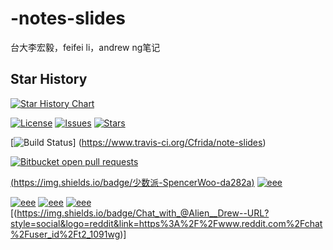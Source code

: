 # -notes-slides
台大李宏毅，feifei li，andrew ng笔记
## Star History

[![Star History Chart](https://api.star-history.com/svg?repos=WeNeedHome/SummaryOfLoanSuspension&type=Date)](https://star-history.com/#WeNeedHome/SummaryOfLoanSuspension&Date)



[![License](https://img.shields.io/github/license/Cfrida/note-slides?style=flat-square)](https://creativecommons.org/licenses/by-sa/4.0/)
[![Issues](https://img.shields.io/github/issues/Cfrida/note-slides?style=flat-square)](https://github.com/Cfrida/note-slides/issues)
[![Stars](https://img.shields.io/github/stars/Cfrida/note-slides?style=flat-square)](https://star-history.com/#Cfrida/note-slides&Date)


[![Build Status](https://www.travis-ci.org/Cfrida/note-slides.svg?branch=master)]
(https://www.travis-ci.org/Cfrida/note-slides)

[![Bitbucket open pull requests](https://img.shields.io/bitbucket/pr/The-Run-Philosophy-Organization/run)](https://github.com/Cfrida/note-slides/pulls)


[(https://img.shields.io/badge/少数派-SpencerWoo-da282a)](https://t.me/RunOutForLife)
[![eee](https://img.shields.io/badge/少数派-SpencerWoo-da282a?style=flat-square&logo=appveyor)](https://t.me/RunOutForLife)

[![eee](https://img.shields.io/badge/Telegram-润学-%232CA5E0?style=flat-square&logo=telegram)](https://t.me/RunOutForLife)
[![eee](https://img.shields.io/badge/Telegram-润学-%232CA5E0?style=flat-square&logo=reddit)](https://t.me/RunOutForLife)
[![eee](https://img.shields.io/badge/reddit-润学-%232CA5E0?style=social&logo=twitter)](https://t.me/RunOutForLife)
[(https://img.shields.io/badge/Chat_with_@Alien__Drew--URL?style=social&logo=reddit&link=https%3A%2F%2Fwww.reddit.com%2Fchat%2Fuser_id%2Ft2_1091wg)]
